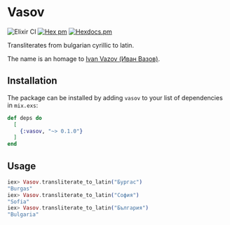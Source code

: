 # Vasov

![Elixir CI](https://github.com/Efesto/vasov/workflows/Elixir%20CI/badge.svg)
[![Hex pm](https://img.shields.io/hexpm/v/vasov.svg?style=flat)](https://hex.pm/packages/vasov)
[![Hexdocs.pm](https://img.shields.io/badge/hex-docs-lightgreen.svg)](https://hexdocs.pm/vasov/)

Transliterates from bulgarian cyrillic to latin.

The name is an homage to [Ivan Vazov (Иван Вазов)](https://en.wikipedia.org/wiki/Ivan_Vazov).

## Installation

The package can be installed by adding `vasov` to your list of dependencies in `mix.exs`:

```elixir
def deps do
  [
    {:vasov, "~> 0.1.0"}
  ]
end
```

## Usage

```Elixir
iex> Vasov.transliterate_to_latin("Бургас")
"Burgas"
iex> Vasov.transliterate_to_latin("София")
"Sofia"
iex> Vasov.transliterate_to_latin("България")
"Bulgaria"
```

